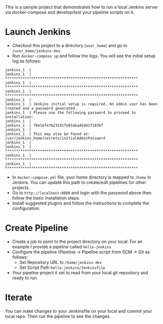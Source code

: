 This is a sample project that demonstrates how to run a local Jenkins server via docker-compose and develop/test your pipeline scripts on it. 

# Launch Jenkins
- Checkout this project to a directory (`user_home`) and go to `/user_home/jenkins-dev`.
- Run `docker-compose up` and follow the logs. You will see the initial setup log as follows:
```
jenkins_1  |
jenkins_1  | *************************************************************
jenkins_1  | *************************************************************
jenkins_1  | *************************************************************
jenkins_1  |
jenkins_1  | Jenkins initial setup is required. An admin user has been created and a password generated.
jenkins_1  | Please use the following password to proceed to installation:
jenkins_1  |
jenkins_1  | 70e16fe7623141fe93aba45d41f187bf
jenkins_1  |
jenkins_1  | This may also be found at: /var/jenkins_home/secrets/initialAdminPassword
jenkins_1  |
jenkins_1  | *************************************************************
jenkins_1  | *************************************************************
jenkins_1  | *************************************************************
```
- In `docker-compose.yml` file, your home directory is mapped to `/home` in Jenkins. You can update this path to create/edit pipelines for other projects.
- Go to `http://localhost:8080` and login with the password above then follow the basic installation steps. 
- Install suggested plugins and follow the instructions to complete the configuration. 


# Create Pipeline

- Create a job to point to the project directory on your local. For an example I provide a pipeline called `hello-jenkins`
- Configure the pipeline (Pipeline -> Pipeline script from SCM -> Git as follows:
    * Set Repository URL to `/home/jenkins-dev`  
    * Set Script Path `hello-jenkins/Jenkinsfile`
- Your pipeline project it set to  read from your local git repository and ready to run. 

# Iterate
You can make changes to your Jenkinsfile on your local and commit your local repo. Then run the pipeline to see the changes.




